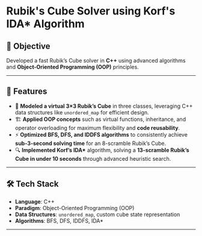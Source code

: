 # Rubik's Cube Solver using Korf's IDA* Algorithm

## 📌 Objective
Developed a fast Rubik’s Cube solver in **C++** using advanced algorithms and **Object-Oriented Programming (OOP)** principles.

---

## 🚀 Features
- 🧩 **Modeled a virtual 3×3 Rubik’s Cube** in three classes, leveraging C++ data structures like `unordered_map` for efficient design.
- 🏗️ **Applied OOP concepts** such as virtual functions, inheritance, and operator overloading for maximum flexibility and **code reusability**.
- ⚡ **Optimized BFS, DFS, and IDDFS algorithms** to consistently achieve **sub-3-second solving time** for an 8-scramble Rubik’s Cube.
- 🔍 **Implemented Korf’s IDA\*** algorithm, solving a **13-scramble Rubik’s Cube in under 10 seconds** through advanced heuristic search.

---

## 🛠️ Tech Stack
- **Language**: C++  
- **Paradigm**: Object-Oriented Programming (OOP)  
- **Data Structures**: `unordered_map`, custom cube state representation  
- **Algorithms**: BFS, DFS, IDDFS, IDA\*

---


